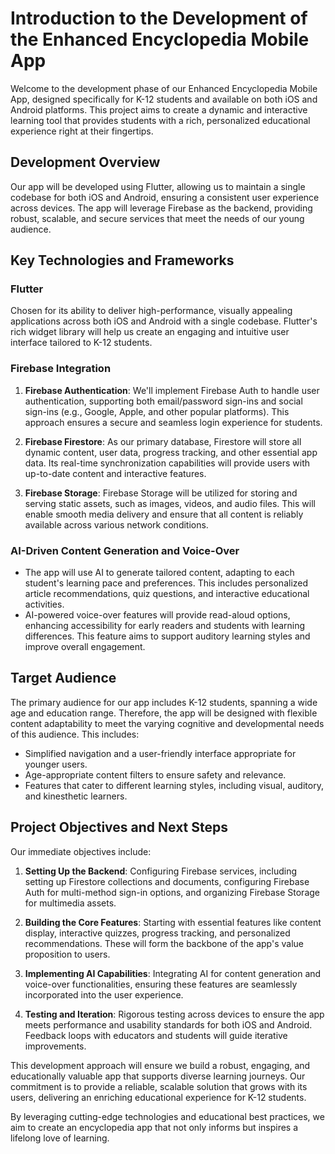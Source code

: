 # Introduction to the Development of the Enhanced Encyclopedia Mobile App

Welcome to the development phase of our Enhanced Encyclopedia Mobile App, designed specifically for K-12 students and available on both iOS and Android platforms. This project aims to create a dynamic and interactive learning tool that provides students with a rich, personalized educational experience right at their fingertips.

## Development Overview

Our app will be developed using Flutter, allowing us to maintain a single codebase for both iOS and Android, ensuring a consistent user experience across devices. The app will leverage Firebase as the backend, providing robust, scalable, and secure services that meet the needs of our young audience.

## Key Technologies and Frameworks

### Flutter

Chosen for its ability to deliver high-performance, visually appealing applications across both iOS and Android with a single codebase. Flutter's rich widget library will help us create an engaging and intuitive user interface tailored to K-12 students.

### Firebase Integration

1. **Firebase Authentication**: We'll implement Firebase Auth to handle user authentication, supporting both email/password sign-ins and social sign-ins (e.g., Google, Apple, and other popular platforms). This approach ensures a secure and seamless login experience for students.

2. **Firebase Firestore**: As our primary database, Firestore will store all dynamic content, user data, progress tracking, and other essential app data. Its real-time synchronization capabilities will provide users with up-to-date content and interactive features.

3. **Firebase Storage**: Firebase Storage will be utilized for storing and serving static assets, such as images, videos, and audio files. This will enable smooth media delivery and ensure that all content is reliably available across various network conditions.

### AI-Driven Content Generation and Voice-Over

- The app will use AI to generate tailored content, adapting to each student's learning pace and preferences. This includes personalized article recommendations, quiz questions, and interactive educational activities.
- AI-powered voice-over features will provide read-aloud options, enhancing accessibility for early readers and students with learning differences. This feature aims to support auditory learning styles and improve overall engagement.

## Target Audience

The primary audience for our app includes K-12 students, spanning a wide age and education range. Therefore, the app will be designed with flexible content adaptability to meet the varying cognitive and developmental needs of this audience. This includes:

- Simplified navigation and a user-friendly interface appropriate for younger users.
- Age-appropriate content filters to ensure safety and relevance.
- Features that cater to different learning styles, including visual, auditory, and kinesthetic learners.

## Project Objectives and Next Steps

Our immediate objectives include:

1. **Setting Up the Backend**: Configuring Firebase services, including setting up Firestore collections and documents, configuring Firebase Auth for multi-method sign-in options, and organizing Firebase Storage for multimedia assets.

2. **Building the Core Features**: Starting with essential features like content display, interactive quizzes, progress tracking, and personalized recommendations. These will form the backbone of the app's value proposition to users.

3. **Implementing AI Capabilities**: Integrating AI for content generation and voice-over functionalities, ensuring these features are seamlessly incorporated into the user experience.

4. **Testing and Iteration**: Rigorous testing across devices to ensure the app meets performance and usability standards for both iOS and Android. Feedback loops with educators and students will guide iterative improvements.

This development approach will ensure we build a robust, engaging, and educationally valuable app that supports diverse learning journeys. Our commitment is to provide a reliable, scalable solution that grows with its users, delivering an enriching educational experience for K-12 students.

By leveraging cutting-edge technologies and educational best practices, we aim to create an encyclopedia app that not only informs but inspires a lifelong love of learning.
